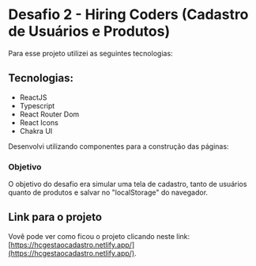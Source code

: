 # Desafio 2 - Hiring Coders (Cadastro de Usuários e Produtos)

Para esse projeto utilizei as seguintes tecnologias:

## Tecnologias:

- ReactJS
- Typescript
- React Router Dom
- React Icons
- Chakra UI

Desenvolvi utilizando componentes para a construção das páginas:

### Objetivo

O objetivo do desafio era simular uma tela de cadastro, tanto de usuários quanto de produtos e salvar no "localStorage" do navegador.



## Link para o projeto

Vovê pode ver como ficou o projeto clicando neste link: [https://hcgestaocadastro.netlify.app/](https://hcgestaocadastro.netlify.app/).


